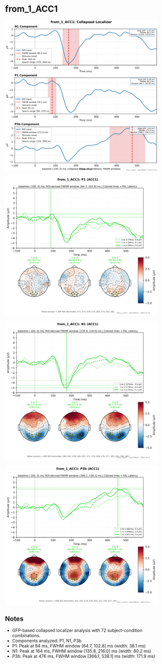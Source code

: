 # from_1_ACC1

![figure](docs/assets/plots/from_1_ACC1/from_1_ACC1-collapsed_localizer.png)

![figure](docs/assets/plots/from_1_ACC1/from_1_ACC1-P1.png)

![figure](docs/assets/plots/from_1_ACC1/from_1_ACC1-N1.png)

![figure](docs/assets/plots/from_1_ACC1/from_1_ACC1-P3b.png)


## Notes

- GFP-based collapsed localizer analysis with 72 subject-condition combinations.
- Components analyzed: P1, N1, P3b
- P1: Peak at 84 ms, FWHM window [64.7, 102.8] ms (width: 38.1 ms)
- N1: Peak at 164 ms, FWHM window [135.8, 216.0] ms (width: 80.2 ms)
- P3b: Peak at 476 ms, FWHM window [366.1, 538.1] ms (width: 171.9 ms)
